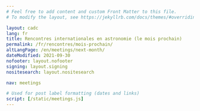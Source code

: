 ```yaml
---
# Feel free to add content and custom Front Matter to this file.
# To modify the layout, see https://jekyllrb.com/docs/themes/#overriding-theme-defaults

layout: cadc
lang: fr
title: Rencontres internationales en astronomie (le mois prochain)
permalink: /fr/rencontres/mois-prochain/
altLangPage: /en/meetings/next-month/
dateModified: 2021-09-30
nofooter: layout.nofooter
signing: layout.signing
nositesearch: layout.nositesearch

nav: meetings

# Used for post label formatting (dates and links)
script: [/static/meetings.js]
---
```


<ul id="meetings_list" class="list-unstyled lst-spcd-2" data-wb-json='{ "url": "/meetings/meetings?month=next", "mapping": ["/title", "/web", "/start", "/end", "/contact", "/location", "/address", "/phone", "/email", "/bibCode", "/keywords", "/meetingNumber"], "queryall": ["summary", ".web", ".start", ".end", ".contact", ".location", ".address", ".phone", ".email", ".proceedings", ".keywords", ".meeting-number"] }'>
	<template>
        <li>
        {%- include meeting.markdown -%}
        </li>
	</template>
</ul>
